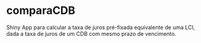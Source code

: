 # comparaCDB
Shiny App para calcular a taxa de juros pré-fixada equivalente de uma LCI, dada a taxa de juros de um CDB com mesmo prazo de vencimento.
